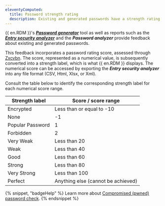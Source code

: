 ```yaml
---
eleventyComputed:
  title: Password strength rating
  description: Existing and generated passwords have a strength rating (numerical value) that is then translated into a strength label in {{ en.RDM }}.
---
```

{{ en.RDM }}'s [***Password generator***](/rdm/windows/commands/tools/generators/password/) tool as well as reports such as the [***Entry security analyzer***](/rdm/commands/reports/entry-security-analyzer/) and the ***Password analyzer*** provide feedback about existing and generated passwords.  

This feedback incorporates a password rating score, assessed through [Zxcvbn](https://lowe.github.io/tryzxcvbn/). The score, represented as a numerical value, is subsequently converted into a strength label, which is what {{ en.RDM }} displays. The numerical score can be accessed by exporting the ***Entry security analyzer*** into any file format (CSV, Html, Xlsx, or Xml).

Consult the table below to identify the corresponding strength label for each numerical score range.

| Strength label               | Score / score range          |
| ---------------------------- | ---------------------------- |
| Encrypted                    | Less than or equal to -10    |
| None                         | -1                           |
| Popular Password             | 1                            |
| Forbidden                    | 2                            |
| Very Weak                    | Less than 20                 |
| Weak                         | Less than 40                 |
| Good                         | Less than 60                 |
| Strong                       | Less than 80                 |
| Very Strong                  | Less than 100                |
| Perfect                      | Anything else (cannot be achieved) |

{% snippet, "badgeHelp" %}
Learn more about [Compromised (pwned) password check](/rdm/kb/rdm-windows/how-to-articles/pwned-password-check/).
{% endsnippet %}
